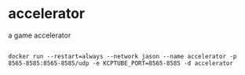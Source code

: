 # accelerator
a game accelerator


```shell

docker run --restart=always --network jason --name accelerator -p 8565-8585:8565-8585/udp -e KCPTUBE_PORT=8565-8585 -d accelerator

```
